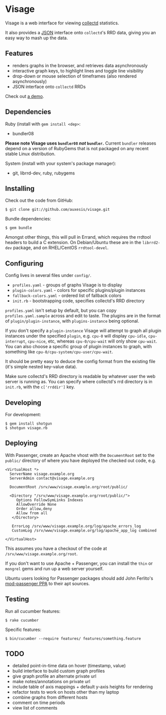 Visage
======

Visage is a web interface for viewing [collectd](http://collectd.org) statistics.

It also provides a [JSON](http://json.org) interface onto `collectd`'s RRD data,
giving you an easy way to mash up the data.

Features
--------

 * renders graphs in the browser, and retrieves data asynchronously
 * interactive graph keys, to highlight lines and toggle line visibility
 * drop-down or mouse selection of timeframes (also rendered asynchronously)
 * JSON interface onto `collectd` RRDs

Check out [a demo](http://visage.unstated.net/nadia/cpu+load).

Dependencies
------------

Ruby (install with `gem install <dep>`:

 * bundler08

**Please note Visage uses `bundler08` *not* `bundler`.** Current `bundler`
releases depend on a version of RubyGems that is not packaged on any recent
stable Linux distribution.

System (install with your system's package manager):

 * git, librrd-dev, ruby, rubygems


Installing
----------

Check out the code from GitHub:

    $ git clone git://github.com/auxesis/visage.git

Bundle dependencies:

    $ gem bundle

Amongst other things, this will pull in Errand, which requires the rrdtool
headers to build a C extension. On Debian/Ubuntu these are in the `librrd2-dev`
package, and on RHEL/CentOS `rrdtool-devel`.

Configuring
-----------

Config lives in several files under `config/`.

 * `profiles.yaml` - groups of graphs Visage is to display
 * `plugin-colors.yaml` - colors for specific plugins/plugin instances
 * `fallback-colors.yaml` - ordered list of fallback colors
 * `init.rb` - bootstrapping code, specifies collectd's RRD directory

`profiles.yaml` isn't setup by default, but you can copy `profiles.yaml.sample`
across and edit to taste. The plugins are in the format of
`plugin/plugin-instance`, with `plugins-instance` being optional.

If you don't specify a `plugin-instance` Visage will attempt to graph all plugin
instances under the specified `plugin`, e.g. `cpu-0` will display `cpu-idle`,
`cpu-interrupt`, `cpu-nice`, etc, whereas `cpu-0/cpu-wait` will only show
`cpu-wait`. You can also choose a specific group of plugin instances to graph,
with something like `cpu-0/cpu-system/cpu-user/cpu-wait`.

It should be pretty easy to deduce the config format from the existing file
(it's simple nested key-value data).

Make sure collectd's RRD directory is readable by whatever user the web server
is running as. You can specify where collectd's rrd directory is in `init.rb`,
with the `c['rrddir']` key.

Developing
----------

For development:

    $ gem install shotgun
    $ shotgun visage.rb

Deploying
---------

With Passenger, create an Apache vhost with the `DocumentRoot` set to the
`public/` directory of where you have deployed the checked out code, e.g.

    <VirtualHost *>
      ServerName visage.example.org
      ServerAdmin contact@visage.example.org

      DocumentRoot /srv/www/visage.example.org/root/public/

      <Directory "/srv/www/visage.example.org/root/public/">
         Options FollowSymLinks Indexes
         AllowOverride None
         Order allow,deny
         Allow from all
       </Directory>

       ErrorLog /srv/www/visage.example.org/log/apache_errors_log
       CustomLog /srv/www/visage.example.org/log/apache_app_log combined

    </VirtualHost>

This assumes you have a checkout of the code at `/srv/www/visage.example.org/root`.

If you don't want to use Apache + Passenger, you can install the `thin` or
`mongrel` gems and run up a web server yourself.

Ubuntu users looking for Passenger packages should add John Ferlito's
[mod-passenger PPA](https://launchpad.net/~johnf-inodes/+archive/mod-passenger)
to their apt sources.

Testing
-------

Run all cucumber features:

    $ rake cucumber

Specific features:

    $ bin/cucumber --require features/ features/something.feature

TODO
----

 * detailed point-in-time data on hover (timestamp, value)
 * build interface to build custom graph profiles
 * give graph profile an alternate private url
 * make notes/annotations on private url
 * include table of axis mappings + default y-axis heights for rendering
 * refactor tests to work on hosts other than my laptop
 * combine graphs from different hosts
 * comment on time periods
 * view list of comments
